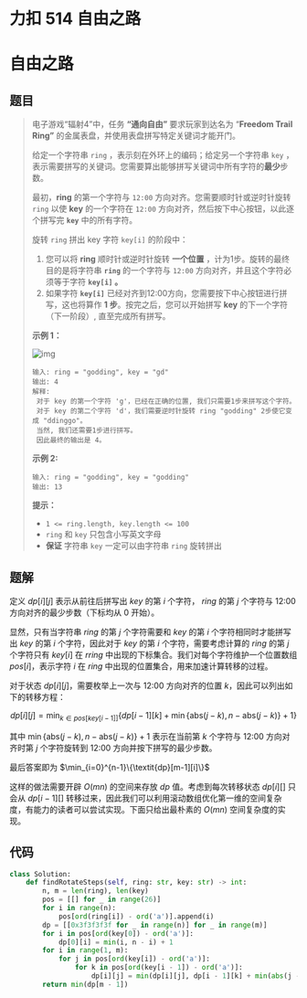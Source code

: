 # 力扣 514 自由之路


# 自由之路

## 题目

> 电子游戏“辐射4”中，任务 **“通向自由”** 要求玩家到达名为 “**Freedom Trail Ring”** 的金属表盘，并使用表盘拼写特定关键词才能开门。
>
> 给定一个字符串 `ring` ，表示刻在外环上的编码；给定另一个字符串 `key` ，表示需要拼写的关键词。您需要算出能够拼写关键词中所有字符的**最少**步数。
>
> 最初，**ring** 的第一个字符与 `12:00` 方向对齐。您需要顺时针或逆时针旋转 `ring` 以使 **key** 的一个字符在 `12:00` 方向对齐，然后按下中心按钮，以此逐个拼写完 **`key`** 中的所有字符。
>
> 旋转 `ring` 拼出 key 字符 `key[i]` 的阶段中：
>
> 1. 您可以将 **ring** 顺时针或逆时针旋转 **一个位置** ，计为1步。旋转的最终目的是将字符串 **`ring`** 的一个字符与 `12:00` 方向对齐，并且这个字符必须等于字符 **`key[i]` 。**
> 2. 如果字符 **`key[i]`** 已经对齐到12:00方向，您需要按下中心按钮进行拼写，这也将算作 **1 步**。按完之后，您可以开始拼写 **key** 的下一个字符（下一阶段）, 直至完成所有拼写。
>
>  
>
> **示例 1：**
>
> ![img](https://assets.leetcode.com/uploads/2018/10/22/ring.jpg)
>
>  
>
> ```
> 输入: ring = "godding", key = "gd"
> 输出: 4
> 解释:
>  对于 key 的第一个字符 'g'，已经在正确的位置, 我们只需要1步来拼写这个字符。 
>  对于 key 的第二个字符 'd'，我们需要逆时针旋转 ring "godding" 2步使它变成 "ddinggo"。
>  当然, 我们还需要1步进行拼写。
>  因此最终的输出是 4。
> ```
>
> **示例 2:**
>
> ```
> 输入: ring = "godding", key = "godding"
> 输出: 13
> ```
>
>  
>
> **提示：**
>
> - `1 <= ring.length, key.length <= 100`
> - `ring` 和 `key` 只包含小写英文字母
> - **保证** 字符串 `key` 一定可以由字符串  `ring` 旋转拼出

## 题解

定义 $\textit{dp}[i][j]$ 表示从前往后拼写出 $\textit{key}$ 的第 $i$ 个字符， $\textit{ring}$ 的第 $j$ 个字符与 12:00 方向对齐的最少步数（下标均从 $0$ 开始）。

显然，只有当字符串 $\textit{ring}$ 的第 $j$ 个字符需要和 $\textit{key}$ 的第 $i$ 个字符相同时才能拼写出 $\textit{key}$ 的第 $i$ 个字符，因此对于 $\textit{key}$ 的第 $i$ 个字符，需要考虑计算的 $\textit{ring}$ 的第 $j$ 个字符只有 $\textit{key}[i]$ 在 $r\textit{ring}$ 中出现的下标集合。我们对每个字符维护一个位置数组 $\textit{pos}[i]$，表示字符 $i$ 在 $\textit{ring}$ 中出现的位置集合，用来加速计算转移的过程。

对于状态 $\textit{dp}[i][j]$，需要枚举上一次与 12:00 方向对齐的位置 $k$，因此可以列出如下的转移方程：

$$
\textit{dp}[i][j]=\min_{k \in pos[key[i-1]]}\{dp[i-1][k]+\min\{\text{abs}(j-k),n-\text{abs}(j-k)\}+1\}
$$

其中 $\min\{\text{abs}(j-k),n-\text{abs}(j-k)\}+1$ 表示在当前第 $k$ 个字符与 12:00 方向对齐时第 $j$ 个字符旋转到 12:00 方向并按下拼写的最少步数。

最后答案即为 $\min_{i=0}^{n-1}\{\textit{dp}[m-1][i]\}$

这样的做法需要开辟 $O(mn)$ 的空间来存放 $\textit{dp}$ 值。考虑到每次转移状态 $\textit{dp}[i][]$ 只会从 $\textit{dp}[i-1][]$ 转移过来，因此我们可以利用滚动数组优化第一维的空间复杂度，有能力的读者可以尝试实现。下面只给出最朴素的 $O(mn)$ 空间复杂度的实现。

## 代码

```python
class Solution:
    def findRotateSteps(self, ring: str, key: str) -> int:
        n, m = len(ring), len(key)
        pos = [[] for _ in range(26)]
        for i in range(n):
            pos[ord(ring[i]) - ord('a')].append(i)
        dp = [[0x3f3f3f3f for _ in range(n)] for _ in range(m)]
        for i in pos[ord(key[0]) - ord('a')]:
            dp[0][i] = min(i, n - i) + 1
        for i in range(1, m):
            for j in pos[ord(key[i]) - ord('a')]:
                for k in pos[ord(key[i - 1]) - ord('a')]:
                    dp[i][j] = min(dp[i][j], dp[i - 1][k] + min(abs(j - k), n - abs(j - k)) + 1)
        return min(dp[m - 1])
```


